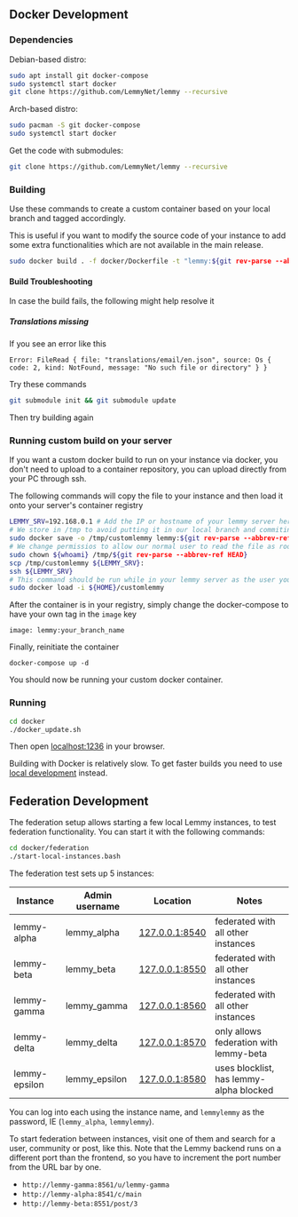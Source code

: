 ## Docker Development

### Dependencies

Debian-based distro:

```bash
sudo apt install git docker-compose
sudo systemctl start docker
git clone https://github.com/LemmyNet/lemmy --recursive
```

Arch-based distro:

```bash
sudo pacman -S git docker-compose
sudo systemctl start docker
```

Get the code with submodules:

```bash
git clone https://github.com/LemmyNet/lemmy --recursive
```

### Building

Use these commands to create a custom container based on your local branch and tagged accordingly.

This is useful if you want to modify the source code of your instance to add some extra functionalities which are not available in the main release.

```bash
sudo docker build . -f docker/Dockerfile -t "lemmy:${git rev-parse --abbrev-ref HEAD}"
```

#### Build Troubleshooting

In case the build fails, the following might help resolve it

##### Translations missing

If you see an error like this
```
Error: FileRead { file: "translations/email/en.json", source: Os { code: 2, kind: NotFound, message: "No such file or directory" } }
```

Try these commands

```bash
git submodule init && git submodule update
```

Then try building again

### Running custom build on your server

If you want a custom docker build to run on your instance via docker, you don't need to upload to a container repository, you can upload directly from your PC through ssh.

The following commands will copy the file to your instance and then load it onto your server's container registry

```bash
LEMMY_SRV=192.168.0.1 # Add the IP or hostname of your lemmy server here
# We store in /tmp to avoid putting it in our local branch and commiting it by mistake
sudo docker save -o /tmp/customlemmy lemmy:${git rev-parse --abbrev-ref HEAD}
# We change permissios to allow our normal user to read the file as root might not have ssh keys
sudo chown ${whoami} /tmp/${git rev-parse --abbrev-ref HEAD}
scp /tmp/customlemmy ${LEMMY_SRV}:
ssh ${LEMMY_SRV}
# This command should be run while in your lemmy server as the user you uploaded
sudo docker load -i ${HOME}/customlemmy
```

After the container is in your registry, simply change the docker-compose to have your own tag in the `image` key

```
image: lemmy:your_branch_name
```

Finally, reinitiate the container

```
docker-compose up -d
```

You should now be running your custom docker container.

### Running

```bash
cd docker
./docker_update.sh
```

Then open [localhost:1236](http://localhost:1236) in your browser.

Building with Docker is relatively slow. To get faster builds you need to use [local development](02-local-development.md) instead.

## Federation Development

The federation setup allows starting a few local Lemmy instances, to test federation functionality. You can start it with the following commands:

```bash
cd docker/federation
./start-local-instances.bash
```

The federation test sets up 5 instances:

| Instance      | Admin username | Location                                | Notes                                   |
| ------------- | -------------- | --------------------------------------- | --------------------------------------- |
| lemmy-alpha   | lemmy_alpha    | [127.0.0.1:8540](http://127.0.0.1:8540) | federated with all other instances      |
| lemmy-beta    | lemmy_beta     | [127.0.0.1:8550](http://127.0.0.1:8550) | federated with all other instances      |
| lemmy-gamma   | lemmy_gamma    | [127.0.0.1:8560](http://127.0.0.1:8560) | federated with all other instances      |
| lemmy-delta   | lemmy_delta    | [127.0.0.1:8570](http://127.0.0.1:8570) | only allows federation with lemmy-beta  |
| lemmy-epsilon | lemmy_epsilon  | [127.0.0.1:8580](http://127.0.0.1:8580) | uses blocklist, has lemmy-alpha blocked |

You can log into each using the instance name, and `lemmylemmy` as the password, IE (`lemmy_alpha`, `lemmylemmy`).

To start federation between instances, visit one of them and search for a user, community or post, like this. Note that
the Lemmy backend runs on a different port than the frontend, so you have to increment the port number from
the URL bar by one.

- `http://lemmy-gamma:8561/u/lemmy-gamma`
- `http://lemmy-alpha:8541/c/main`
- `http://lemmy-beta:8551/post/3`
